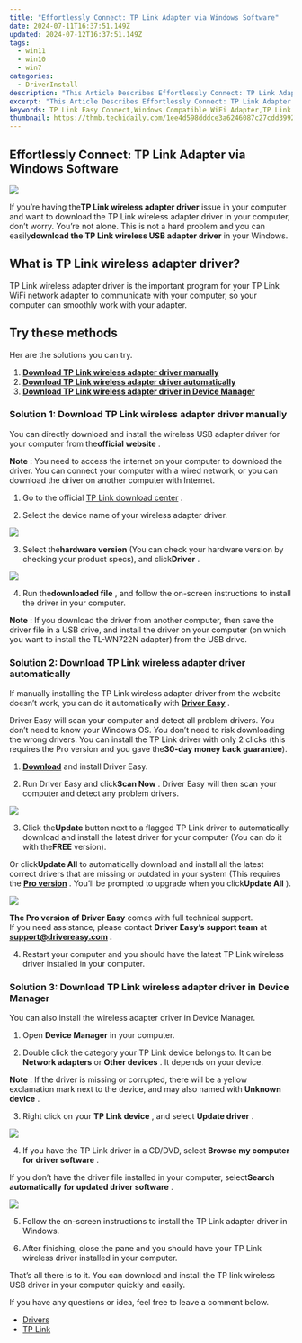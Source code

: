 ```yaml
---
title: "Effortlessly Connect: TP Link Adapter via Windows Software"
date: 2024-07-11T16:37:51.149Z
updated: 2024-07-12T16:37:51.149Z
tags:
  - win11
  - win10
  - win7
categories:
  - DriverInstall
description: "This Article Describes Effortlessly Connect: TP Link Adapter via Windows Software"
excerpt: "This Article Describes Effortlessly Connect: TP Link Adapter via Windows Software"
keywords: TP Link Easy Connect,Windows Compatible WiFi Adapter,TP Link Wireless Adapter Software Guide,Seamless Bluetooth TP Link Connection,TP Link Adapter for Windows Networking,Efficient TP Link Wireless LAN Adapter,TP Link USB WiFi Dongle Windows Installation
thumbnail: https://thmb.techidaily.com/1ee4d598dddce3a6246087c27cdd3992445e17b0d9a8038ff04440aee38e00e3.jpg
---
```


## Effortlessly Connect: TP Link Adapter via Windows Software

![](https://images.drivereasy.com/wp-content/uploads/2018/03/img_5ab08ba0028ac.png)

 If you’re having the**TP Link wireless adapter driver** issue in your computer and want to download the TP Link wireless adapter driver in your computer, don’t worry. You’re not alone. This is not a hard problem and you can easily**download the TP Link wireless USB adapter driver** in your Windows.

## What is TP Link wireless adapter driver?

 TP Link wireless adapter driver is the important program for your TP Link WiFi network adapter to communicate with your computer, so your computer can smoothly work with your adapter.

## Try these methods

Her are the solutions you can try.

1. [**Download TP Link wireless adapter driver manually**](#Way1)
2. [**Download TP Link wireless adapter driver automatically**](#Way2)
3. [**Download TP Link wireless adapter driver in Device Manager**](#Way3)

### Solution 1: Download TP Link wireless adapter driver manually

 You can directly download and install the wireless USB adapter driver for your computer from the**official website** .

**Note** : You need to access the internet on your computer to download the driver. You can connect your computer with a wired network, or you can download the driver on another computer with Internet.

 1) Go to the official [TP Link download center](https://www.tp-link.com/us/support/download-center) .

 2) Select the device name of your wireless adapter driver.

![](https://images.drivereasy.com/wp-content/uploads/2018/03/img_5ab0876c5e755.png)

 3) Select the**hardware version** (You can check your hardware version by checking your product specs), and click**Driver** .

![](https://images.drivereasy.com/wp-content/uploads/2018/03/img_5ab087b6d45e3.jpg)

 4) Run the**downloaded file** , and follow the on-screen instructions to install the driver in your computer.

**Note** : If you download the driver from another computer, then save the driver file in a USB drive, and install the driver on your computer (on which you want to install the TL-WN722N adapter) from the USB drive.

### Solution 2: Download TP Link wireless adapter driver automatically

 If manually installing the TP Link wireless adapter driver from the website doesn’t work, you can do it automatically with **[Driver Easy](https://tools.techidaily.com/drivereasy/download/)**  .

 Driver Easy will scan your computer and detect all problem drivers. You don’t need to know your Windows OS. You don’t need to risk downloading the wrong drivers. You can install the TP Link driver with only 2 clicks (this requires the Pro version and you gave the**30-day money back guarantee**).

 1) **[Download](https://tools.techidaily.com/drivereasy/download/)**  and install Driver Easy.

 2) Run Driver Easy and click**Scan Now** . Driver Easy will then scan your computer and detect any problem drivers.

![](https://images.drivereasy.com/wp-content/uploads/2018/03/img_5aaf91a188b83.png)

 3) Click the**Update** button next to a flagged TP Link driver to automatically download and install the latest driver for your computer (You can do it with the**FREE** version).

 Or click**Update All** to automatically download and install all the latest correct drivers that are missing or outdated in your system (This requires the **[Pro version](https://tools.techidaily.com/drivereasy/download/)**  . You’ll be prompted to upgrade when you click**Update All** ).

![](https://images.drivereasy.com/wp-content/uploads/2018/03/img_5aaf91fa2f082.jpg)

**The Pro version of Driver Easy** comes with full technical support.  
 If you need assistance, please contact **Driver Easy’s support team** at **[support@drivereasy.com](mailto:support@drivereasy.com) .**

 4) Restart your computer and you should have the latest TP Link wireless driver installed in your computer.

### Solution 3: Download TP Link wireless adapter driver in Device Manager

You can also install the wireless adapter driver in Device Manager.

 1) Open **Device Manager**   in your computer.

 2) Double click the category your TP Link device belongs to. It can be **Network adapters**   or **Other devices** . It depends on your device.

**Note** : If the driver is missing or corrupted, there will be a yellow exclamation mark next to the device, and may also named with **Unknown device** .

 3) Right click on your **TP Link device** , and select **Update driver** .

![](https://images.drivereasy.com/wp-content/uploads/2018/03/img_5aaf6be554ed4.png)

 4) If you have the TP Link driver in a CD/DVD, select **Browse my computer for driver software** .

 If you don’t have the driver file installed in your computer, select**Search automatically for updated driver software** .

![](https://images.drivereasy.com/wp-content/uploads/2018/03/img_5aaf6c11ca610.png)

 5) Follow the on-screen instructions to install the TP Link adapter driver in Windows.

 6) After finishing, close the pane and you should have your TP Link wireless driver installed in your computer.

 That’s all there is to it. You can download and install the TP link wireless USB driver in your computer quickly and easily.

If you have any questions or idea, feel free to leave a comment below.

* [Drivers](https://tools.techidaily.com/drivereasy/download/)
* [TP Link](https://store.drivereasy.com/order/cart.php?PRODS=4731822&QTY=1&AFFILIATE=108875)

<ins class="adsbygoogle"
     style="display:block"
     data-ad-format="autorelaxed"
     data-ad-client="ca-pub-7571918770474297"
     data-ad-slot="1223367746"></ins>



<ins class="adsbygoogle"
     style="display:block"
     data-ad-client="ca-pub-7571918770474297"
     data-ad-slot="8358498916"
     data-ad-format="auto"
     data-full-width-responsive="true"></ins>


